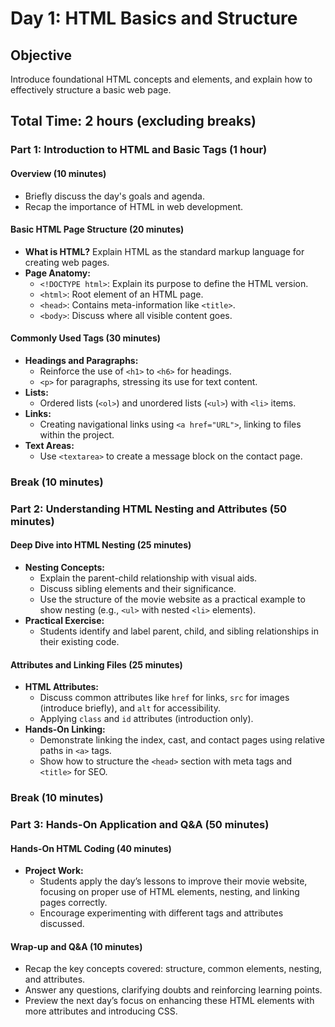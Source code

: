 # Day 1: HTML Basics and Structure

## Objective

Introduce foundational HTML concepts and elements, and explain how to effectively structure a basic web page.

## Total Time: 2 hours (excluding breaks)

### Part 1: Introduction to HTML and Basic Tags (1 hour)

#### Overview (10 minutes)

- Briefly discuss the day's goals and agenda.
- Recap the importance of HTML in web development.

#### Basic HTML Page Structure (20 minutes)

- **What is HTML?** Explain HTML as the standard markup language for creating web pages.
- **Page Anatomy:**
    - `<!DOCTYPE html>`: Explain its purpose to define the HTML version.
    - `<html>`: Root element of an HTML page.
    - `<head>`: Contains meta-information like `<title>`.
    - `<body>`: Discuss where all visible content goes.

#### Commonly Used Tags (30 minutes)

- **Headings and Paragraphs:**
    - Reinforce the use of `<h1>` to `<h6>` for headings.
    - `<p>` for paragraphs, stressing its use for text content.
- **Lists:**
    - Ordered lists (`<ol>`) and unordered lists (`<ul>`) with `<li>` items.
- **Links:**
    - Creating navigational links using `<a href="URL">`, linking to files within the project.
- **Text Areas:**
    - Use `<textarea>` to create a message block on the contact page.

### Break (10 minutes)

### Part 2: Understanding HTML Nesting and Attributes (50 minutes)

#### Deep Dive into HTML Nesting (25 minutes)

- **Nesting Concepts:**
    - Explain the parent-child relationship with visual aids.
    - Discuss sibling elements and their significance.
    - Use the structure of the movie website as a practical example to show nesting (e.g., `<ul>` with nested `<li>` elements).
- **Practical Exercise:**
    - Students identify and label parent, child, and sibling relationships in their existing code.

#### Attributes and Linking Files (25 minutes)

- **HTML Attributes:**
    - Discuss common attributes like `href` for links, `src` for images (introduce briefly), and `alt` for accessibility.
    - Applying `class` and `id` attributes (introduction only).
- **Hands-On Linking:**
    - Demonstrate linking the index, cast, and contact pages using relative paths in `<a>` tags.
    - Show how to structure the `<head>` section with meta tags and `<title>` for SEO.

### Break (10 minutes)

### Part 3: Hands-On Application and Q&A (50 minutes)

#### Hands-On HTML Coding (40 minutes)

- **Project Work:**
    - Students apply the day’s lessons to improve their movie website, focusing on proper use of HTML elements, nesting, and linking pages correctly.
    - Encourage experimenting with different tags and attributes discussed.

#### Wrap-up and Q&A (10 minutes)

- Recap the key concepts covered: structure, common elements, nesting, and attributes.
- Answer any questions, clarifying doubts and reinforcing learning points.
- Preview the next day’s focus on enhancing these HTML elements with more attributes and introducing CSS.